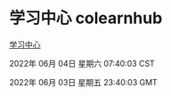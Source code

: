 # 学习中心 colearnhub
[学习中心](http://59.174.27.195:56308/colearnhub/)

2022年 06月 04日 星期六 07:40:03 CST

2022年 06月 03日 星期五 23:40:03 GMT
